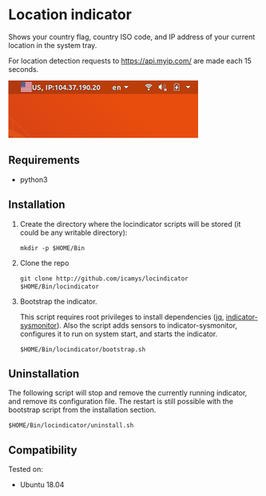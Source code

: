 # Location indicator

Shows your country flag, country ISO code, and IP address of your current location in the system tray.

For location detection requests to https://api.myip.com/ are made each 15 seconds.

![example of indicator](./image.png)

## Requirements

* python3

## Installation

1. Create the directory where the locindicator scripts will be stored 
(it could be any writable directory):

    ```shell script
    mkdir -p $HOME/Bin
    ```

1. Clone the repo

    ```shell script
    git clone http://github.com/icamys/locindicator $HOME/Bin/locindicator
    ```

1. Bootstrap the indicator.

    This script requires root privileges to install dependencies ([jq](https://github.com/stedolan/jq), 
    [indicator-sysmonitor](https://github.com/fossfreedom/indicator-sysmonitor)).
    Also the script adds sensors to indicator-sysmonitor, configures it to run on system start, and starts the indicator.

    ```shell script
    $HOME/Bin/locindicator/bootstrap.sh
    ```

## Uninstallation

The following script will stop and remove the currently running indicator, and remove its configuration file.
The restart is still possible with the bootstrap script from the installation section.

```
$HOME/Bin/locindicator/uninstall.sh
```

## Compatibility

Tested on:
- Ubuntu 18.04
